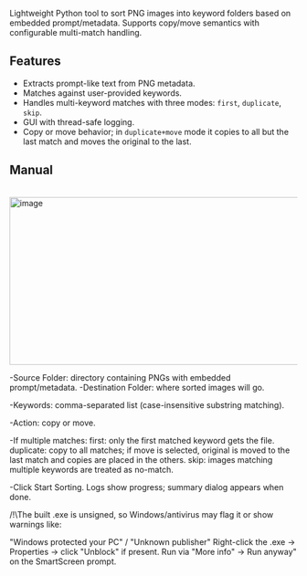 Lightweight Python tool to sort PNG images into keyword folders based on embedded prompt/metadata. Supports copy/move semantics with configurable multi-match handling.

## Features
- Extracts prompt-like text from PNG metadata.
- Matches against user-provided keywords.
- Handles multi-keyword matches with three modes: `first`, `duplicate`, `skip`.
- GUI with thread-safe logging.
- Copy or move behavior; in `duplicate+move` mode it copies to all but the last match and moves the original to the last.

## Manual
<br>
<img width="592" height="294" alt="image" src="https://github.com/user-attachments/assets/40b6efa6-d504-4620-9c3e-41d881a12a86" />

-Source Folder: directory containing PNGs with embedded prompt/metadata.
-Destination Folder: where sorted images will go.
    
-Keywords: comma-separated list (case-insensitive substring matching).

-Action: copy or move.

-If multiple matches:
    first: only the first matched keyword gets the file.
    duplicate: copy to all matches; if move is selected, original is moved to the last match and copies are placed in the others.
    skip: images matching multiple keywords are treated as no-match.

-Click Start Sorting. Logs show progress; summary dialog appears when done.



/!\The built .exe is unsigned, so Windows/antivirus may flag it or show warnings like:

"Windows protected your PC" / "Unknown publisher"
Right-click the .exe → Properties → click "Unblock" if present.
Run via "More info" → Run anyway" on the SmartScreen prompt.
